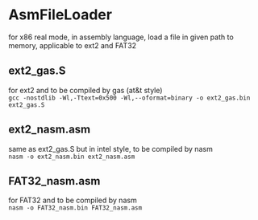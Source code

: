 # AsmFileLoader
for x86 real mode, in assembly language, load a file in given path to memory, applicable to ext2 and FAT32

## ext2_gas.S
for ext2 and to be compiled by gas (at&t style)    
`gcc -nostdlib -Wl,-Ttext=0x500 -Wl,--oformat=binary -o ext2_gas.bin ext2_gas.S`

## ext2_nasm.asm
same as ext2_gas.S but in intel style, to be compiled by nasm    
`nasm -o ext2_nasm.bin ext2_nasm.asm`

## FAT32_nasm.asm
for FAT32 and to be compiled by nasm    
`nasm -o FAT32_nasm.bin FAT32_nasm.asm`
